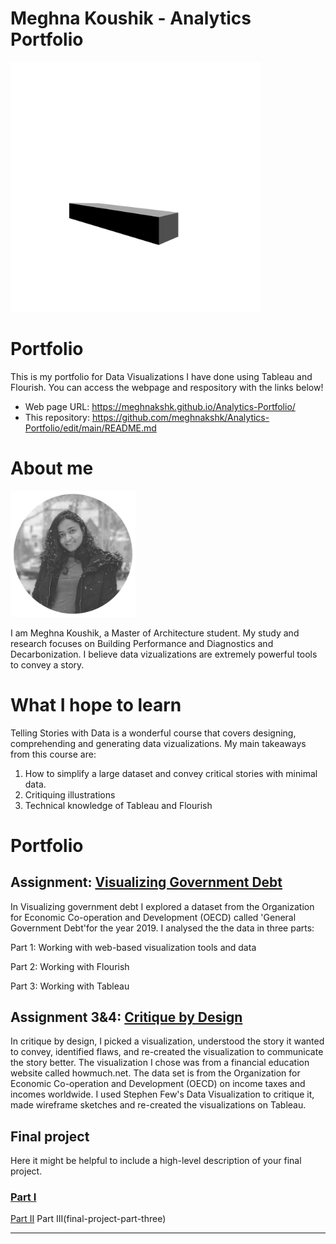 # Meghna Koushik - Analytics Portfolio 

<img src="ezgif.com-gif-maker (3).gif" width="400"/>

# Portfolio
 This is my portfolio for Data Visualizations I have done using Tableau and Flourish. You can access the webpage and respository with the links below!
 - Web page URL: https://meghnakshk.github.io/Analytics-Portfolio/
 - This repository: https://github.com/meghnakshk/Analytics-Portfolio/edit/main/README.md

# About me
<img src="Profile picture.jpg" width="200"/>


I am Meghna Koushik, a Master of Architecture student. My study and research focuses on Building Performance and Diagnostics and Decarbonization. I believe data vizualizations are extremely powerful tools to convey a story. 

# What I hope to learn
Telling Stories with Data is a wonderful course that covers designing, comprehending and generating data vizualizations. My main takeaways from this course are:

1. How to simplify a large dataset and convey critical stories with minimal data. 
2. Critiquing illustrations
3. Technical knowledge of Tableau and Flourish

# Portfolio

## Assignment: [Visualizing Government Debt](visualizing-government-debt)
In Visualizing government debt I explored a dataset from the Organization for Economic Co-operation and Development (OECD) called 'General Government Debt'for the year 2019. I analysed the the data in three parts:

Part 1: Working with web-based visualization tools and data

Part 2: Working with Flourish

Part 3: Working with Tableau

## Assignment 3&4: [Critique by Design](critique-by-design)
In critique by design, I picked a visualization, understood the story it wanted to convey, identified flaws, and re-created the visualization to communicate the story better. The visualization I chose was from a financial education website called howmuch.net. The data set is from the Organization for Economic Co-operation and Development (OECD) on income taxes and incomes worldwide. I used Stephen Few's Data Visualization to critique it, made wireframe sketches and re-created the visualizations on Tableau. 

## Final project
Here it might be helpful to include a high-level description of your final project. 



### [Part I](final-project-part-one)
[Part II](final-project-part-two)
Part III(final-project-part-three)

---

